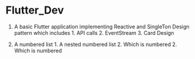 # Flutter_Dev

  1.  A basic Flutter application implementing Reactive and SingleTon Design pattern which includes 
    1.  API calls
    2.  EventStream
    3.  Card Design


1. A numbered list
              1. A nested numbered list
              2. Which is numbered
          2. Which is numbered
